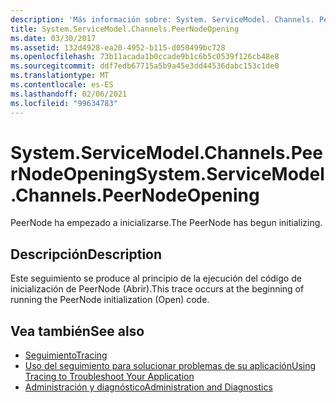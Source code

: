 ```yaml
---
description: 'Más información sobre: System. ServiceModel. Channels. PeerNodeOpening'
title: System.ServiceModel.Channels.PeerNodeOpening
ms.date: 03/30/2017
ms.assetid: 132d4928-ea20-4952-b115-d050499bc728
ms.openlocfilehash: 73b11acada1b0ccade9b1c6b5c0539f126cb48e8
ms.sourcegitcommit: ddf7edb67715a5b9a45e3dd44536dabc153c1de0
ms.translationtype: MT
ms.contentlocale: es-ES
ms.lasthandoff: 02/06/2021
ms.locfileid: "99634783"
---
```

# <a name="systemservicemodelchannelspeernodeopening"></a><span data-ttu-id="41cae-103">System.ServiceModel.Channels.PeerNodeOpening</span><span class="sxs-lookup"><span data-stu-id="41cae-103">System.ServiceModel.Channels.PeerNodeOpening</span></span>

<span data-ttu-id="41cae-104">PeerNode ha empezado a inicializarse.</span><span class="sxs-lookup"><span data-stu-id="41cae-104">The PeerNode has begun initializing.</span></span>  
  
## <a name="description"></a><span data-ttu-id="41cae-105">Descripción</span><span class="sxs-lookup"><span data-stu-id="41cae-105">Description</span></span>  

 <span data-ttu-id="41cae-106">Este seguimiento se produce al principio de la ejecución del código de inicialización de PeerNode (Abrir).</span><span class="sxs-lookup"><span data-stu-id="41cae-106">This trace occurs at the beginning of running the PeerNode initialization (Open) code.</span></span>  
  
## <a name="see-also"></a><span data-ttu-id="41cae-107">Vea también</span><span class="sxs-lookup"><span data-stu-id="41cae-107">See also</span></span>

- [<span data-ttu-id="41cae-108">Seguimiento</span><span class="sxs-lookup"><span data-stu-id="41cae-108">Tracing</span></span>](index.md)
- [<span data-ttu-id="41cae-109">Uso del seguimiento para solucionar problemas de su aplicación</span><span class="sxs-lookup"><span data-stu-id="41cae-109">Using Tracing to Troubleshoot Your Application</span></span>](using-tracing-to-troubleshoot-your-application.md)
- [<span data-ttu-id="41cae-110">Administración y diagnóstico</span><span class="sxs-lookup"><span data-stu-id="41cae-110">Administration and Diagnostics</span></span>](../index.md)
